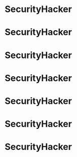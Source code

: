 # SecurityHacker
# SecurityHacker
# SecurityHacker
# SecurityHacker
# SecurityHacker
# SecurityHacker
# SecurityHacker
